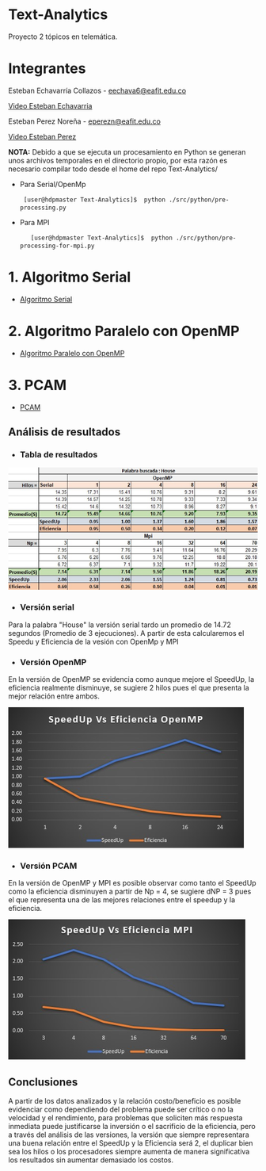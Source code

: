 # Text-Analytics
Proyecto 2 tópicos en telemática. 
# Integrantes
  Esteban Echavarría Collazos - eechava6@eafit.edu.co <br> 
  
  [Video Esteban Echavarria]( https://www.youtube.com/watch?v=Bhc0uJps4FI "Video Esteban Echavarria") <br>
 
  Esteban Perez Noreña - eperezn@eafit.edu.co <br> 
  
  [Video Esteban Perez](https://youtu.be/Rq0EPamqlNQ "Video Esteban Perez") <br>
  
**NOTA:**
Debido a que se ejecuta un procesamiento en Python se generan unos archivos temporales en el directorio propio, por esta razón es necesario compilar todo desde el home del repo Text-Analytics/
* Para Serial/OpenMp 

       [user@hdpmaster Text-Analytics]$  python ./src/python/pre-processing.py
          
* Para MPI

         [user@hdpmaster Text-Analytics]$  python ./src/python/pre-processing-for-mpi.py

# 1. Algoritmo Serial

* [Algoritmo Serial](serial.md)

# 2. Algoritmo Paralelo con OpenMP

* [Algoritmo Paralelo con OpenMP](openmp.md)

# 3. PCAM

* [PCAM](pcam.md)

## Análisis de resultados

- ### Tabla de resultados
![](./tabla.jpg)

- ### Versión serial

Para la palabra "House" la versión serial tardo un promedio de 14.72 segundos (Promedio de 3 ejecuciones). A partir de esta calcularemos el Speedu y Eficiencia de la vesión con OpenMp y MPI

- ### Versión OpenMP

En la versión de OpenMP se evidencia como aunque mejore el SpeedUp, la eficiencia realmente disminuye, se sugiere 2 hilos pues el que presenta la mejor relación entre ambos.

![](./speedupOpenMp.jpg)

- ### Versión PCAM

En la versión de OpenMP y MPI es posible observar como tanto el SpeedUp como la eficiencia disminuyen a partir de Np = 4, se sugiere dNP = 3 pues el que representa una de las mejores relaciones entre el speedup y la eficiencia.

![](./speedupMpi.jpg)

## Conclusiones

A partir de los datos analizados y la relación costo/beneficio es posible evidenciar como dependiendo del problema puede ser crítico o no la velocidad y el rendimiento, para problemas que soliciten más respuesta inmediata puede justificarse la inversión o el sacrificio de la eficiencia, pero a través del análisis de las versiones, la versión que siempre representara una buena relación entre el SpeedUp y la Eficiencia será 2, el duplicar bien sea los hilos o los procesadores siempre aumenta de manera significativa los resultados sin aumentar demasiado los costos. 
